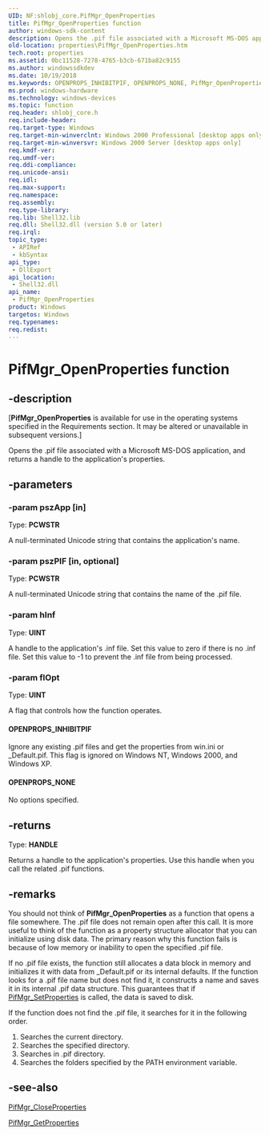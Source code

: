 ```yaml
---
UID: NF:shlobj_core.PifMgr_OpenProperties
title: PifMgr_OpenProperties function
author: windows-sdk-content
description: Opens the .pif file associated with a Microsoft MS-DOS application, and returns a handle to the application's properties.
old-location: properties\PifMgr_OpenProperties.htm
tech.root: properties
ms.assetid: 0bc11528-7278-4765-b3cb-671ba82c9155
ms.author: windowssdkdev
ms.date: 10/19/2018
ms.keywords: OPENPROPS_INHIBITPIF, OPENPROPS_NONE, PifMgr_OpenProperties, PifMgr_OpenProperties function [Windows Properties], _win32_PifMgr_OpenProperties, properties.PifMgr_OpenProperties, shell.PifMgr_OpenProperties, shlobj_core/PifMgr_OpenProperties
ms.prod: windows-hardware
ms.technology: windows-devices
ms.topic: function
req.header: shlobj_core.h
req.include-header: 
req.target-type: Windows
req.target-min-winverclnt: Windows 2000 Professional [desktop apps only]
req.target-min-winversvr: Windows 2000 Server [desktop apps only]
req.kmdf-ver: 
req.umdf-ver: 
req.ddi-compliance: 
req.unicode-ansi: 
req.idl: 
req.max-support: 
req.namespace: 
req.assembly: 
req.type-library: 
req.lib: Shell32.lib
req.dll: Shell32.dll (version 5.0 or later)
req.irql: 
topic_type:
 - APIRef
 - kbSyntax
api_type:
 - DllExport
api_location:
 - Shell32.dll
api_name:
 - PifMgr_OpenProperties
product: Windows
targetos: Windows
req.typenames: 
req.redist: 
---
```


# PifMgr_OpenProperties function


## -description


<p class="CCE_Message">[<b>PifMgr_OpenProperties</b> is available for use in the operating systems specified in the Requirements section. It may be altered or unavailable in subsequent versions.]

Opens the .pif file associated with a Microsoft MS-DOS application, and returns a handle to the application's properties.


## -parameters




### -param pszApp [in]

Type: <b>PCWSTR</b>

A null-terminated Unicode string that contains the application's name.


### -param pszPIF [in, optional]

Type: <b>PCWSTR</b>

A null-terminated Unicode string that contains the name of the .pif file.


### -param hInf

Type: <b>UINT</b>

A handle to the application's .inf file. Set this value to zero if there is no .inf file. Set this value to -1 to prevent the .inf file from being processed.



### -param flOpt

Type: <b>UINT</b>

A flag that controls how the function operates.



#### OPENPROPS_INHIBITPIF

Ignore any existing .pif files and get the properties from win.ini or _Default.pif. This flag is ignored on Windows NT, Windows 2000, and Windows XP.
					



#### OPENPROPS_NONE

No options specified.


## -returns



Type: <b>HANDLE</b>

Returns a handle to the application's properties. Use this handle when you call the related .pif functions.




## -remarks



You should not think of <b>PifMgr_OpenProperties</b> as a function that opens a file somewhere. The .pif file does not remain open after this call. It is more useful to think of the function as a property structure allocator that you can initialize using disk data. 
The primary reason why this function fails is because of low memory or inability to open the specified .pif file.

If no .pif file exists, the function still allocates a data block in memory and initializes it with data from _Default.pif or its internal defaults.  If the function looks for a .pif file name but does not find it, it constructs a name and saves it in its internal .pif data structure. This guarantees that if <a href="https://msdn.microsoft.com/720ed580-1867-4651-aef6-24ac4397ad39">PifMgr_SetProperties</a> is called, the data is saved to disk.

If the function does not find the .pif file, it searches for it in the following order. 

				

<ol>
<li>Searches the current directory.</li>
<li>Searches the specified directory.</li>
<li>Searches in .pif directory.</li>
<li>Searches the folders specified by the PATH environment variable.</li>
</ol>



## -see-also




<a href="https://msdn.microsoft.com/fd50d4f8-87c8-4162-9e88-3c8592b929fa">PifMgr_CloseProperties</a>



<a href="https://msdn.microsoft.com/62933ddf-9b0d-427a-8b5f-a0117a3b4885">PifMgr_GetProperties</a>
 

 

